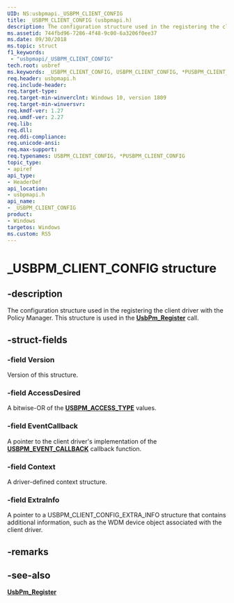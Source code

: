 ```yaml
---
UID: NS:usbpmapi._USBPM_CLIENT_CONFIG
title: _USBPM_CLIENT_CONFIG (usbpmapi.h)
description: The configuration structure used in the registering the client driver with the Policy Manager
ms.assetid: 744fbd96-7286-4f48-9c00-6a3206f0ee37
ms.date: 09/30/2018
ms.topic: struct
f1_keywords:
 - "usbpmapi/_USBPM_CLIENT_CONFIG"
tech.root: usbref
ms.keywords: _USBPM_CLIENT_CONFIG, USBPM_CLIENT_CONFIG, *PUSBPM_CLIENT_CONFIG, 
req.header: usbpmapi.h
req.include-header:
req.target-type:
req.target-min-winverclnt: Windows 10, version 1809
req.target-min-winversvr:
req.kmdf-ver: 1.27
req.umdf-ver: 2.27
req.lib: 
req.dll:
req.ddi-compliance:
req.unicode-ansi:
req.max-support:
req.typenames: USBPM_CLIENT_CONFIG, *PUSBPM_CLIENT_CONFIG
topic_type: 
- apiref
api_type: 
- HeaderDef
api_location: 
- usbpmapi.h
api_name: 
- _USBPM_CLIENT_CONFIG
product:
- Windows
targetos: Windows
ms.custom: RS5
---
```


# _USBPM_CLIENT_CONFIG structure

## -description
The configuration structure used in the registering the client driver with the Policy Manager. This structure is used in the [**UsbPm_Register**](nf-usbpmapi-usbpm_register.md) call.

## -struct-fields

### -field Version
Version of this structure. 

### -field AccessDesired
A bitwise-OR of the [**USBPM_ACCESS_TYPE**](ne-usbpmapi-_usbpm_access_type.md) values.
 
### -field EventCallback
A pointer to the client driver's implementation of the [**USBPM_EVENT_CALLBACK**](nc-usbpmapi-evt_usbpm_event_callback.md) callback function. 
 
### -field Context
A driver-defined context structure.
 
### -field ExtraInfo
A pointer to a USBPM_CLIENT_CONFIG_EXTRA_INFO structure that contains additional information, such as the WDM device object associated with the client driver. 

## -remarks

## -see-also
[**UsbPm_Register**](nf-usbpmapi-usbpm_register.md) 

